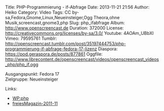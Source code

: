 Title: PHP-Programmierung - if-Abfrage
Date: 2013-11-21 21:56
Author: Heiko
Category: Video
Tags: CC by-sa,Fedora,Gnome,Linux,Neueinsteiger,Ogg Theora,ohne Musik,screencast,gnome3,php
Slug: php_ifabfrage
Album: http://www.openscreencast.de
Duration: 372000
License: http://creativecommons.org/licenses/by-sa/3.0/
Youtube: 4AOAm_UBbXI
Vimeo: 79595761
Tumblr: http://openscreencast.tumblr.com/post/35197444753/php-programmierung-if-abfrage-fedora-17-lizenz
Diaspora: https://pod.geraspora.de/posts/877861
Oggfile: http://www.librecontent.de/openscreencast/videos/openscreencast_videos_php/php_if.ogg

Ausgangspunkt: Fedora 17  
Zielgruppe: Neueinsteiger  

Links:

  * [WP:php](https://de.wikipedia.org/wiki/Php "Link zu WP:php" )
  * [freiesMagazin-2011-11](http://www.freiesmagazin.de/freiesMagazin-2011-11 "Link zu freiesmagazin.de" )

